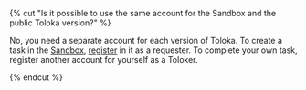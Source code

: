 {% cut "Is it possible to use the same account for the Sandbox and the public Toloka version?" %}

No, you need a separate account for each version of Toloka. To create a task in the [Sandbox](../../../../glossary.md#sandbox), [register](../../../../guide/concepts/access.md) in it as a requester. To complete your own task, register another account for yourself as a Toloker.

{% endcut %}